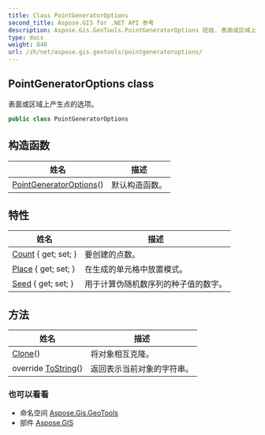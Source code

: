 ```yaml
---
title: Class PointGeneratorOptions
second_title: Aspose.GIS for .NET API 参考
description: Aspose.Gis.GeoTools.PointGeneratorOptions 班级. 表面或区域上产生点的选项
type: docs
weight: 840
url: /zh/net/aspose.gis.geotools/pointgeneratoroptions/
---
```

## PointGeneratorOptions class

表面或区域上产生点的选项。

```csharp
public class PointGeneratorOptions
```

## 构造函数

| 姓名 | 描述 |
| --- | --- |
| [PointGeneratorOptions](pointgeneratoroptions/)() | 默认构造函数。 |

## 特性

| 姓名 | 描述 |
| --- | --- |
| [Count](../../aspose.gis.geotools/pointgeneratoroptions/count/) { get; set; } | 要创建的点数。 |
| [Place](../../aspose.gis.geotools/pointgeneratoroptions/place/) { get; set; } | 在生成的单元格中放置模式。 |
| [Seed](../../aspose.gis.geotools/pointgeneratoroptions/seed/) { get; set; } | 用于计算伪随机数序列的种子值的数字。 |

## 方法

| 姓名 | 描述 |
| --- | --- |
| [Clone](../../aspose.gis.geotools/pointgeneratoroptions/clone/)() | 将对象相互克隆。 |
| override [ToString](../../aspose.gis.geotools/pointgeneratoroptions/tostring/)() | 返回表示当前对象的字符串。 |

### 也可以看看

* 命名空间 [Aspose.Gis.GeoTools](../../aspose.gis.geotools/)
* 部件 [Aspose.GIS](../../)


